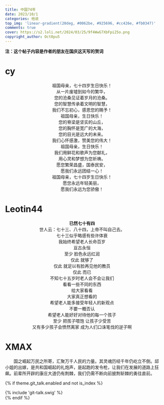 ```yaml
---
title: 中国74年
date: 2023/10/1
categories: 他说
top_img: 'linear-gradient(20deg, #0062be, #925696, #cc426e, #fb0347)'
comments: true
cover: https://s2.loli.net/2024/03/25/9f4WwG7XbFpi25o.png
copyright_author: Oct0pu5
---
```


**注：这个帖子内容是作者的朋友在国庆这天写的贺词**

<h1>cy</h1>
<center>
祖国母亲，七十四岁生日快乐！<br>
从一片废墟到如今的繁华，<br>
您的沧桑见证着岁月的沧桑。<br>
您的智慧传承着文明的智慧，<br>
我们不忘初心，感恩您的赐予！<br>
祖国母亲，生日快乐！<br>
您的脊梁是坚实的山丘，<br>
您的胸怀是宽广的大海，<br>
您的目光是远大的未来。<br>
我们心怀感激，赞美您的伟大！<br>
祖国母亲，生日快乐！<br>
我们用鲜花和歌声为您献礼，<br>
用心灵和梦想为您祈祷。<br>
愿您繁荣昌盛，国泰民安，<br>
愿我们永远团结一心！<br>
祖国母亲，七十四岁生日快乐！<br>
愿您永远年轻美丽，<br>
愿我们永远为您骄傲！<br>
</center>

<h1>Leotin44</h1>
<center>
<b>已然七十有四</b><br>
世人云：七十三、八十四，上帝不叫自己去。<br>
七十三似乎略感有些许体衰<br>
我始终希望老人长命百岁<br>
亘古永恒<br>
至少 脸色永远红润<br>
仅此 就够了<br>
仅此 就足以有脸再见他的教员<br>
仅此 而已<br>
不知七十五岁时老人会不会让我们<br>
看看一些不同的东西<br>
给大家看看<br>
大家真正想看的<br>
希望老人能多接受年轻人的新观点<br>
不要一概否认<br>
希望老人能好好对待他的每一个孩子<br>
至少 把孩子喂饱 让孩子少受苦<br>
又有多少孩子会愤然离家 成为人们口诛笔伐的逆子啊<br>
</center>

<h1>XMAX</h1>
&ensp;&ensp;&ensp;&ensp;国之崛起万民之所寄，汇聚万千人民的力量。其灵魂历经千年仍屹立不倒。邱小姐的出嫁，是共和国崛起的礼炮声，是起跑的发令枪，让我们在发展的道路上狂飙。前辈所开辟的康庄大道仍有荆棘，我们仍需不断向前披荆斩棘的勇往直前。

{% if theme.git_talk.enabled and not is_index %}  
<div>{% include 'git-talk.swig' %}</div>  
{% endif %}